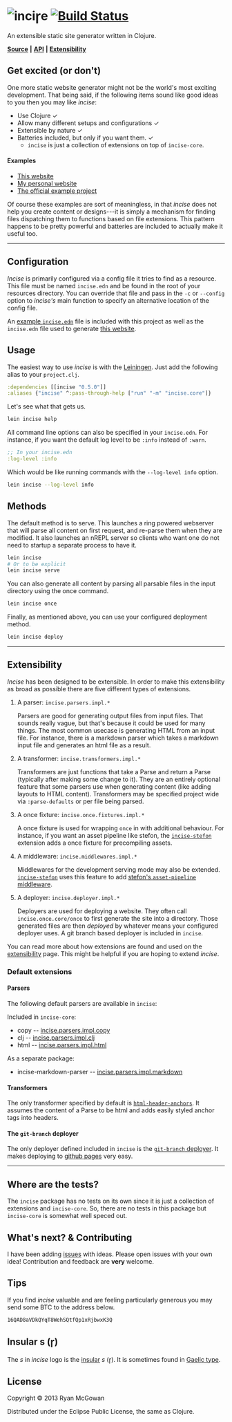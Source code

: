 # ![inciꞅe](https://raw.github.com/RyanMcG/incise/master/website/content/assets/images/logo.png) [![Build Status](https://travis-ci.org/RyanMcG/incise-core.png?branch=master)](https://travis-ci.org/RyanMcG/incise-core)

<span class="tag-line">An extensible static site generator written in
Clojure.</span>

<!-- Unfortunately, this is duplicated in src/incise/transformers/impl/incise_layout.clj -->
[**Source**][incise-source] **|**
[**API**][incise-api] **|**
[**Extensibility**][extensibility]

## Get excited (or don't)

One more static website generator might not be the world's most exciting development. That being said, if the following items sound like good ideas to you then
you may like *incise*:

* Use Clojure ✓
* Allow many different setups and configurations ✓
* Extensible by nature ✓
* Batteries included, but only if you want them. ✓
    * `incise` is just a collection of extensions on top of `incise-core`.

#### Examples

* [This website][incise]
* [My personal website][blog]
* [The official example project][ex-project]

Of course these examples are sort of meaningless, in that *incise* does not help you
create content or designs---it is simply a mechanism for finding files
dispatching them to functions based on file extensions. This pattern happens to
be pretty powerful and batteries are included to actually make it useful too.

---

## Configuration

*Incise* is primarily configured via a config file it tries to find as a resource.
This file must be named `incise.edn` and be found in the root of your resources directory.
You can override that file and pass in the `-c` or `--config` option to *incise's* main function to specify an alternative location of the config file.

An [example `incise.edn`][incise.edn.example] file is included with this project as well as the `incise.edn` file used to generate [this website][incise].

## Usage

The easiest way to use *incise* is with the [Leiningen][].
Just add the following alias to your `project.clj`.

```clojure
:dependencies [[incise "0.5.0"]]
:aliases {"incise" ^:pass-through-help ["run" "-m" "incise.core"]}
```

Let's see what that gets us.

```bash
lein incise help
```

All command line options can also be specified in your `incise.edn`.
For instance, if you want the default log level to be `:info` instead of `:warn`.

```clojure
;; In your incise.edn
:log-level :info
```

Which would be like running commands with the `--log-level info` option.

```bash
lein incise --log-level info
```

## Methods

The default method is to serve.
This launches a ring powered webserver that will parse all content on first request, and re-parse them when they are modified.
It also launches an nREPL server so clients who want one do not need to startup a separate process to have it.

```bash
lein incise
# Or to be explicit
lein incise serve
```

You can also generate all content by parsing all parsable files in the input directory using the once command.

```bash
lein incise once
```

Finally, as mentioned above, you can use your configured deployment method.

```bash
lein incise deploy
```

---

## Extensibility

*Incise* has been designed to be extensible.
In order to make this extensibility as broad as possible there are five different types of extensions.

1.  A parser: `incise.parsers.impl.*`

    Parsers are good for generating output files from input files.
    That sounds really vague, but that's because it could be used for many things.
    The most common usecase is generating HTML from an input file.
    For instance, there is a markdown parser which takes a markdown input file and generates an html file as a result.

2.  A transformer: `incise.transformers.impl.*`

    Transformers are just functions that take a Parse and return a Parse (typically after making some change to it).
    They are an entirely optional feature that some parsers use when generating content (like adding layouts to HTML content).
    Transformers may be specified project wide via `:parse-defaults` or per file being parsed.

3.  A once fixture: `incise.once.fixtures.impl.*`

    A once fixture is used for wrapping `once` in with additional behaviour.
    For instance, if you want an asset pipeline like stefon, the [`incise-stefon`][incise-stefon] extension adds a once fixture for precompiling assets.

4.  A middleware: `incise.middlewares.impl.*`

    Middlewares for the development serving mode may also be extended.
    [`incise-stefon`][incise-stefon] uses this feature to add [stefon's `asset-pipeline` middleware][asset-pipeline].

5.  A deployer: `incise.deployer.impl.*`

    Deployers are used for deploying a website.
    They often call `incise.once.core/once` to first generate the site into a directory.
    Those generated files are then *deployed* by whatever means your configured deployer uses.
    A git branch based deployer is included in `incise`.

You can read more about how extensions are found and used on the [extensibility][] page.
This might be helpful if you are hoping to extend *incise*.

### Default extensions

#### Parsers

The following default parsers are available in `incise`:

Included in `incise-core`:

* copy -- [incise.parsers.impl.copy](https://github.com/RyanMcG/incise-core/blob/master/src/incise/parsers/impl/copy.clj)
* clj -- [incise.parsers.impl.clj](https://github.com/RyanMcG/incise-core/blob/master/src/incise/parsers/impl/clj.clj)
* html -- [incise.parsers.impl.html](https://github.com/RyanMcG/incise-core/blob/master/src/incise/parsers/impl/html.clj)

As a separate package:

* incise-markdown-parser -- [incise.parsers.impl.markdown](https://github.com/RyanMcG/incise-markdown-parser/blob/master/src/incise/parsers/impl/markdown.clj)

#### Transformers

The only transformer specified by default is [`html-header-anchors`][html-header-anchors].
It assumes the content of a Parse to be html and adds easily styled anchor tags into headers.

#### The `git-branch` deployer

The only deployer defined included in `incise` is the [`git-branch` deployer][git-deployer].
It makes deploying to [github pages][] very easy.

---

## Where are the tests?

The `incise` package has no tests on its own since it is just a collection of extensions and `incise-core`.
So, there are no tests in this package but `incise-core` is somewhat well speced out.

## What's next? & Contributing

I have been adding [issues][] with ideas.
Please open issues with your own idea!
Contribution and feedback are **very** welcome.

## Tips

If you find *incise* valuable and are feeling particularly generous you may send
some BTC to the address below.

    16QAD8aVDkQYqT8WehSQtfQp1xRjbwxK3Q

## Insular s (ꞅ)

The *s* in *incise* logo is the [insular][] *s* (ꞅ). It is sometimes found in
[Gaelic type][gaelic-type].

## License

Copyright © 2013 Ryan McGowan

Distributed under the Eclipse Public License, the same as Clojure.

[blog]: http://www.ryanmcg.com/
[incise]: http://www.ryanmcg.com/incise/
[incise-source]: https://github.com/RyanMcG/incise-core
[incise-api]: http://www.ryanmcg.com/incise/api/
[incise.edn.example]: https://github.com/RyanMcG/incise-core/blob/master/resources/incise.example.edn
[ex-project]: https://github.com/RyanMcG/incise-example-project
[insular]: http://en.wikipedia.org/wiki/Insular_script
[gaelic-type]: http://en.wikipedia.org/wiki/Gaelic_type
[Leiningen]: https://github.com/technomancy/leiningen
[plugin]: https://clojars.org/lein-incise
[issues]: https://github.com/RyanMcG/incise/issues?state=open
[git-deployer]: https://github.com/RyanMcG/incise-git-deployer
[github pages]: http://pages.github.com/
[extensibility]: http://www.ryanmcg.com/incise/extensibility/
[incise-stefon]: https://github.com/RyanMcG/incise-stefon
[asset-pipeline]: https://github.com/circleci/stefon
[html-header-anchors]: http://www.ryanmcg.com/incise/api/incise.transformers.impl.html-header-anchors.html
